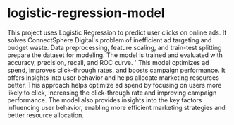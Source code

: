 # logistic-regression-model
This project uses Logistic Regression to predict user clicks on online ads. 
It solves ConnectSphere Digital's problem of inefficient ad targeting and budget waste. Data preprocessing, feature scaling, and train-test splitting prepare the dataset for modeling. 
The model is trained and evaluated with accuracy, precision, recall, and ROC curve. '
This model optimizes ad spend, improves click-through rates, and boosts campaign performance.
It offers insights into user behavior and helps allocate marketing resources better.
This approach helps optimize ad spend by focusing on users more likely to click, increasing the click-through rate and improving campaign performance. 
The model also provides insights into the key factors influencing user behavior, enabling more efficient marketing strategies and better resource allocation.
